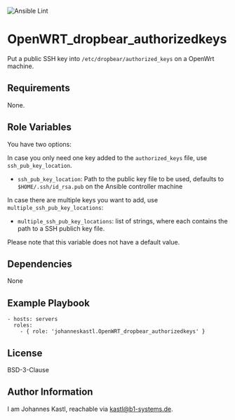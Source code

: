 ![Ansible Lint](https://github.com/johanneskastl/ansible-role-OpenWRT_dropbear_authorizedkeys/workflows/Ansible%20Lint/badge.svg)

OpenWRT_dropbear_authorizedkeys
=========

Put a public SSH key into `/etc/dropbear/authorized_keys` on a OpenWrt machine.

Requirements
------------

None.

Role Variables
--------------

You have two options:

In case you only need one key added to the `authorized_keys` file, use `ssh_pub_key_location`.

- `ssh_pub_key_location`: Path to the public key file to be used, defaults to `$HOME/.ssh/id_rsa.pub` on the Ansible controller machine

In case there are multiple keys you want to add, use `multiple_ssh_pub_key_locations`:

- `multiple_ssh_pub_key_locations`: list of strings, where each contains the path to a SSH publich key file.

Please note that this variable does not have a default value.

Dependencies
------------

None

Example Playbook
----------------

    - hosts: servers
      roles:
        - { role: 'johanneskastl.OpenWRT_dropbear_authorizedkeys' }

License
-------

BSD-3-Clause

Author Information
------------------

I am Johannes Kastl, reachable via kastl@b1-systems.de.
